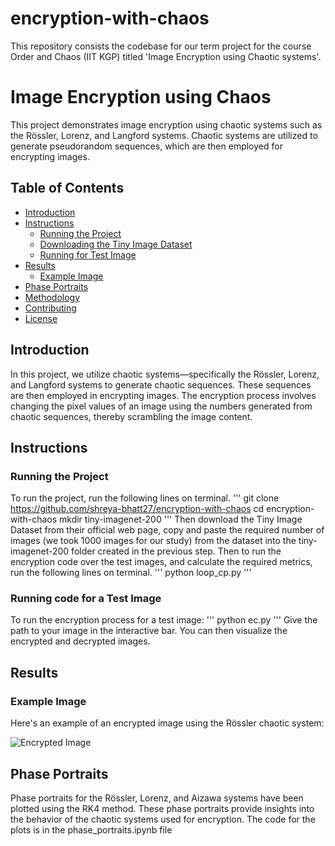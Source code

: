 # encryption-with-chaos
This repository consists the codebase for our term project for the course Order and Chaos (IIT KGP) titled 'Image Encryption using Chaotic systems'.

# Image Encryption using Chaos

This project demonstrates image encryption using chaotic systems such as the Rössler, Lorenz, and Langford systems. Chaotic systems are utilized to generate pseudorandom sequences, which are then employed for encrypting images.

## Table of Contents
- [Introduction](#introduction)
- [Instructions](#instructions)
  - [Running the Project](#running-the-project)
  - [Downloading the Tiny Image Dataset](#downloading-the-tiny-image-dataset)
  - [Running for Test Image](#running-for-test-image)
- [Results](#results)
  - [Example Image](#example-image)
- [Phase Portraits](#phase-portraits)
- [Methodology](#methodology)
- [Contributing](#contributing)
- [License](#license)

## Introduction

In this project, we utilize chaotic systems—specifically the Rössler, Lorenz, and Langford systems to generate chaotic sequences. These sequences are then employed in encrypting images. The encryption process involves changing the pixel values of an image using the numbers generated from chaotic sequences, thereby scrambling the image content.

## Instructions

### Running the Project

To run the project, run the following lines on terminal.
'''
git clone https://github.com/shreya-bhatt27/encryption-with-chaos
cd encryption-with-chaos
mkdir tiny-imagenet-200
'''
Then download the Tiny Image Dataset from their official web page, copy and paste the required number of images (we took 1000 images for our study) from the dataset into the tiny-imagenet-200 folder created in the previous step.
Then to run the encryption code over the test images, and calculate the required metrics, run the following lines on terminal.
'''
python loop_cp.py
'''

### Running code for a Test Image

To run the encryption process for a test image:
'''
python ec.py
'''
Give the path to your image in the interactive bar. You can then visualize the encrypted and decrypted images.

## Results

### Example Image

Here's an example of an encrypted image using the Rössler chaotic system:

![Encrypted Image](example_encrypted_image.jpg)

## Phase Portraits

Phase portraits for the Rössler, Lorenz, and Aizawa systems have been plotted using the RK4 method. These phase portraits provide insights into the behavior of the chaotic systems used for encryption. The code for the plots is in the phase_portraits.ipynb file

